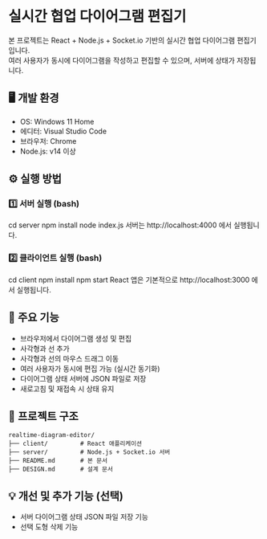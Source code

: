 # 실시간 협업 다이어그램 편집기

본 프로젝트는 React + Node.js + Socket.io 기반의 실시간 협업 다이어그램 편집기입니다.  
여러 사용자가 동시에 다이어그램을 작성하고 편집할 수 있으며, 서버에 상태가 저장됩니다.

## 🖥 개발 환경
- OS: Windows 11 Home
- 에디터: Visual Studio Code
- 브라우저: Chrome
- Node.js: v14 이상


## ⚙ 실행 방법

### 1️⃣ 서버 실행 (bash)
cd server
npm install
node index.js
서버는 http://localhost:4000 에서 실행됩니다.

### 2️⃣ 클라이언트 실행 (bash)
cd client
npm install
npm start
React 앱은 기본적으로 http://localhost:3000 에서 실행됩니다.


## 🚀 주요 기능
- 브라우저에서 다이어그램 생성 및 편집
- 사각형과 선 추가
- 사각형과 선의 마우스 드래그 이동
- 여러 사용자가 동시에 편집 가능 (실시간 동기화)
- 다이어그램 상태 서버에 JSON 파일로 저장
- 새로고침 및 재접속 시 상태 유지

## 📂 프로젝트 구조
```
realtime-diagram-editor/
├── client/         # React 애플리케이션
├── server/         # Node.js + Socket.io 서버
├── README.md       # 본 문서
├── DESIGN.md       # 설계 문서
```

## 💡 개선 및 추가 기능 (선택)
- 서버 다이어그램 상태 JSON 파일 저장 기능
- 선택 도형 삭제 기능
